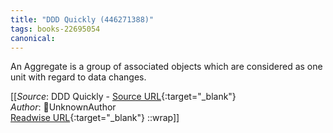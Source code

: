 ```yaml
---
title: "DDD Quickly (446271388)"
tags: books-22695054
canonical: 
---
```


An Aggregate is a group of associated objects which are considered as one unit with regard to data changes.


[[_Source_: DDD Quickly - [Source URL](){:target="_blank"}<br>
_Author_: UnknownAuthor<br>
[Readwise URL](https://readwise.io/open/446271388){:target="_blank"}
::wrap]]